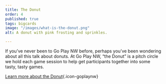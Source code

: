 ```yaml
---
title: The Donut
order: 4
published: true
tags: bigcards
image: "/images/what-is-the-donut.png"
alt: A donut with pink frosting and sprinkles.

---
```

If you’ve never been to Go Play NW before, perhaps you’ve been wondering about all this talk about donuts. At Go Play NW, “the Donut” is a pitch circle we hold each game session to help get participants together into some tasty, tasty games.

[Learn more about the Donut](/the-donut){.icon-goplaynw}
